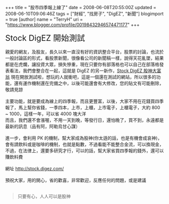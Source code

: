 +++
title = "股市四季報上線了"
date = 2008-06-08T20:55:00Z
updated = 2008-06-10T09:06:46Z
tags = ["財經", "找房子", "DigEZ", "新聞"]
blogimport = true 
[author]
	name = "TerryH"
	uri = "https://www.blogger.com/profile/00198432946574471177"
+++

<span style="font-size:180%;">Stock DigEZ 開始測試</span><br /><br />親愛的網友，及股友，長久以來一直沒有好的資訊整合平台，股票的討論，也流於一般討論區的形式，看股票新聞，很像看公司的新聞稿一樣，說得天花亂墜，結果都是在虎爛，讓投資大眾，損失慘重，現在只要你有部落格也可以自己在部落格發表看法，我們會整合在一起，這就是 DigEZ 的另一新作，<a href="http://stock.digez.com/">Stock DigEZ 股神大富翁</a> 現在開放測試啦，想玩的人就衝吧，這是一個還在測試的網站，所以很多的功能，還有運作機制還在完備之中，以後可能還會有大修改，您的貼文有可能刪除，敬請見諒<br /><br />主要功能，就是要成為線上的四季報，而且更豐富，以後，大家不用在花錢買四季報了，馬上幫你省錢，一季四本，上市，上櫃，上市電子，上櫃電子，大約 800 ~ 1000，這樣一年，可以省 4000   塊大洋<br />而且，我們還不會漲喔，不用一天到晚，等發行日，還怕晚了，買不到，永遠都是最新的訊息（品有阿，阿勒烏甘心謀）<br /><br />進一步，會利用 PK 的機制，幫大家成為股神(你太遜的話，也是有機會成哀神)，會有請飲料或是咖啡的機制，也就是點數，不過看能不能整合金流，可以換現金，不過，在法律上，還要多研究才行，可以的話，幫大家省買四季報的錢外，還可以賺飲料費<br /><br />網址 <a href="http://stock.digez.com/">http://stock.digez.com/</a><br /><br />預祝大家，用的開心，省的歡喜，非常歡迎，反應任何的問題，或是建議<br /><br /><blockquote>只要有心，人人可以是股神</blockquote>

